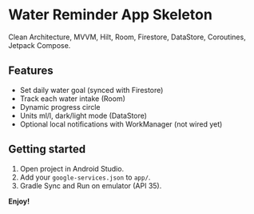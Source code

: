 # Water Reminder App Skeleton

Clean Architecture, MVVM, Hilt, Room, Firestore, DataStore, Coroutines, Jetpack Compose.

## Features

* Set daily water goal (synced with Firestore)
* Track each water intake (Room)
* Dynamic progress circle
* Units ml/l, dark/light mode (DataStore)
* Optional local notifications with WorkManager (not wired yet)

## Getting started

1. Open project in Android Studio.
2. Add your `google-services.json` to `app/`.
3. Gradle Sync and Run on emulator (API 35).

**Enjoy!**
